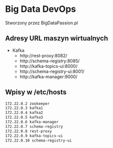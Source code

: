 
# Big Data DevOps
Stworzony przez BigDataPassion.pl

## Adresy URL maszyn wirtualnych

* Kafka
    * http://rest-proxy:8082/
    * http://schema-registry:8085/
    * http://kafka-topics-ui:8000/
    * http://schema-registry-ui:8001/
    * http://kafka-manager:9000/
    
## Wpisy w /etc/hosts
~~~bash
172.22.0.2 zookeeper
172.22.0.3 kafka1
172.22.0.4 kafka2
172.22.0.5 kafka3
172.22.0.6 kafka-manager
172.22.0.7 schema-registry
172.22.0.8 rest-proxy
172.22.0.9 kafka-topics-ui
172.22.0.10 schema-registry-ui
~~~